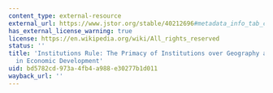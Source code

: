 ```yaml
---
content_type: external-resource
external_url: https://www.jstor.org/stable/40212696#metadata_info_tab_contents
has_external_license_warning: true
license: https://en.wikipedia.org/wiki/All_rights_reserved
status: ''
title: 'Institutions Rule: The Primacy of Institutions over Geography and Integration
  in Economic Development'
uid: bd5782cd-973a-4fb4-a988-e30277b1d011
wayback_url: ''
---
```


